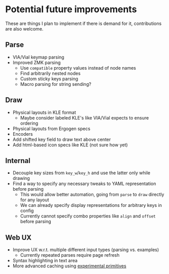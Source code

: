 # Potential future improvements

These are things I plan to implement if there is demand for it, contributions are also welcome.

## Parse

- VIA/Vial keymap parsing
- Improved ZMK parsing
  - Use `compatible` property values instead of node names
  - Find arbitrarily nested nodes
  - Custom sticky keys parsing
  - Macro parsing for string sending?

## Draw

- Physical layouts in KLE format
  - Maybe consider labeled KLE's like VIA/Vial expects to ensure ordering
- Physical layouts from Ergogen specs
- Encoders
- Add shifted key field to draw text above center
- Add html-based icon specs like KLE (not sure how yet)

## Internal

- Decouple key sizes from `key_w`/`key_h` and use the latter only while drawing
- Find a way to specify any necessary tweaks to YAML representation before parsing
  - This would allow better automation, going from `parse` to `draw` directly for any layout
  - We can already specify display representations for arbitrary keys in config
  - Currently cannot specify combo properties like `align` and `offset` before parsing

## Web UX

- Improve UX w.r.t. multiple different input types (parsing vs. examples)
  - Currently repeated parses require page refresh
- Syntax highlighting in text area
- More advanced caching using [experimental primitives](https://docs.streamlit.io/library/advanced-features/experimental-cache-primitives)
